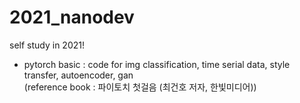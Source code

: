# 2021_nanodev
 self study in 2021!

- pytorch basic : code for img classification, time serial data, style transfer, autoencoder, gan
  <br>(reference book : 파이토치 첫걸음 (최건호 저자, 한빛미디어))
